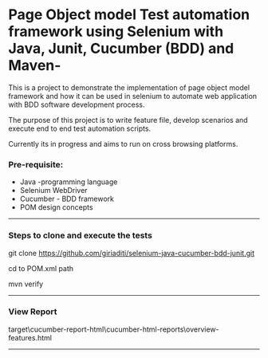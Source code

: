 # Page Object model Test automation framework using Selenium with Java, Junit, Cucumber (BDD) and Maven-
This is a project to demonstrate the implementation of page object model framework and how it can be used in selenium to automate web application with BDD software development process.

The purpose of this project is to write feature file, develop scenarios and execute end to end test automation scripts.

Currently its in progress and aims to run on cross browsing platforms.

### Pre-requisite:
* Java -programming language 
* Selenium WebDriver
* Cucumber - BDD framework
* POM design concepts
-----------------------------------------------------------------------

### Steps to clone and execute the tests

git clone https://github.com/giriaditi/selenium-java-cucumber-bdd-junit.git

cd to POM.xml path

mvn verify

-----------------------------------------------------------------------

### View Report

target\cucumber-report-html\cucumber-html-reports\overview-features.html

------------------------------------------------------------------------



